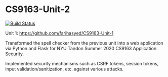 # CS9163-Unit-2

[![Build Status](https://travis-ci.com/farihasyed/CS9163-Unit-2.svg?branch=master)](https://travis-ci.com/farihasyed/CS9163-Unit-2)

Unit 1: https://github.com/farihasyed/CS9163-Unit-1

Transformed the spell checker from the previous unit into a web application via Python and Flask for NYU Tandon Summer 2020 CS9163 Application Security. 

Implemented security mechanisms such as CSRF tokens, session tokens, input validation/sanitization, etc. against various attacks.
